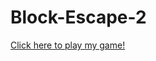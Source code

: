 # Block-Escape-2
<a href = "https://drive.google.com/open?id=0B_JpDQI3t4nLUWFvN0drQWUxMjA"> Click here to play my game!
</a>
